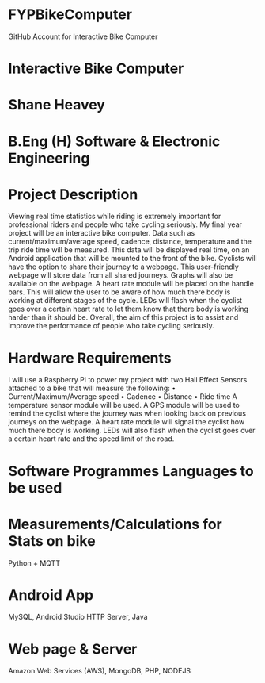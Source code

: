# FYPBikeComputer
GitHub Account for Interactive Bike Computer
 
# Interactive Bike Computer
# Shane Heavey
# B.Eng (H) Software & Electronic Engineering

# Project Description
Viewing real time statistics while riding is extremely important for professional riders and people who take cycling seriously. My final year project will be an interactive bike computer. Data such as current/maximum/average speed, cadence, distance, temperature and the trip ride time will be measured. This data will be displayed real time, on an Android application that will be mounted to the front of the bike. Cyclists will have the option to share their journey to a webpage. This user-friendly webpage will store data from all shared journeys. Graphs will also be available on the webpage. A heart rate module will be placed on the handle bars. This will allow the user to be aware of how much there body is working at different stages of the cycle. LEDs will flash when the cyclist goes over a certain heart rate to let them know that there body is working harder than it should be. Overall, the aim of this project is to assist and improve the performance of people who take cycling seriously.

# Hardware Requirements

I will use a Raspberry Pi to power my project with two Hall Effect Sensors attached to a bike that will measure the following: 
•	Current/Maximum/Average speed
•	Cadence
•	Distance
•	Ride time
A temperature sensor module will be used. A GPS module will be used to remind the cyclist where the journey was when looking back on previous journeys on the webpage. A heart rate module will signal the cyclist how much there body is working. LEDs will also flash when the cyclist goes over a certain heart rate and the speed limit of the road. 


# Software Programmes Languages to be used
# Measurements/Calculations for Stats on bike
Python + MQTT
# Android App    
MySQL, Android Studio HTTP Server, Java
# Web page & Server
Amazon Web Services (AWS), MongoDB, PHP, NODEJS


 
 


